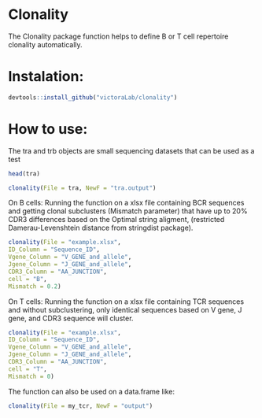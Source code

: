 # Clonality

The Clonality package function helps to define B or T cell repertoire clonality automatically.

# Instalation:
```R
devtools::install_github("victoraLab/clonality")
```

# How to use:

The tra and trb objects are small sequencing datasets that can be used as a test

```R
head(tra)

clonality(File = tra, NewF = "tra.output")
```


On B cells:
Running the function on a xlsx file containing BCR sequences and getting clonal subclusters (Mismatch parameter) that have up to 20% CDR3 differences based on the Optimal string aligment, (restricted Damerau-Levenshtein distance from stringdist package).

```R
clonality(File = "example.xlsx",
ID_Column = "Sequence_ID",
Vgene_Column = "V_GENE_and_allele",
Jgene_Column = "J_GENE_and_allele",
CDR3_Column = "AA_JUNCTION",
cell = "B",
Mismatch = 0.2)
```

On T cells:
Running the function on a xlsx file containing TCR sequences and without subclustering, only identical sequences based on V gene, J gene, and CDR3 sequence will cluster.

```R
clonality(File = "example.xlsx",
ID_Column = "Sequence_ID",
Vgene_Column = "V_GENE_and_allele",
Jgene_Column = "J_GENE_and_allele",
CDR3_Column = "AA_JUNCTION",
cell = "T",
Mismatch = 0)
```

The function can also be used on a data.frame like:

```R
clonality(File = my_tcr, NewF = "output")
```


